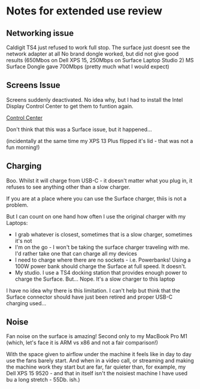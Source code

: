 # Notes for extended use review

## Networking issue

Caldigit TS4 just refused to work full stop. The surface just doesnt see the network adapter at all
No brand dongle worked, but did not give good results (650Mbos on Dell XPS 15, 250Mbps on Surface Laptop Studio 2)
MS Surface Dongle gave 700Mbps (pretty much what I would expect)

## Screens Issue

Screens suddenly deactivated. No idea why, but I had to install the Intel Display Control Center to get them to funtion again.

[Control Center](https://apps.microsoft.com/detail/intel%C2%AE-graphics-control-panel/9NDLCLMMTMRC?hl=en-US&gl=US)

Don't think that this was a Surface issue, but it happened...

(incidentally at the same time my XPS 13 Plus flipped it's lid - that was not a fun morning!)

## Charging

Boo. Whilst it will charge from USB-C - it doesn't matter what you plug in, it refuses to see anything other than a slow charger.

If you are at a place where you can use the Surface charger, thiis is not a problem.

But I can count on one hand how often I use the original charger with my Laptops:

- I grab whatever is closest, sometimes that is a slow charger, sometimes it's not
- I'm on the go - I won't be taking the surface charger traveling with me. I'd rather take one that can charge all my devices
- I need to charge where there are no sockets - i.e. Powerbanks! Using a 100W power bank should charge the Surface at full speed. It doesn't.
- My studio. I use a TS4 docking station that provides enough power to charge the Surface. But... Nope. It's a slow charger to this laptop

I have no idea why there is this limitation. I can't help but think that the Surface connector should have just been retired and proper USB-C charging used...

## Noise

Fan noise on the surface is amazing! Second only to my MacBook Pro M1 (which, let's face it is ARM vs x86 and not a fair comparison!)

With the space given to airflow under the machine it feels like in day to day use the fans barely start. And when in a video call, or streaming and making the machine work they start but are far, far quieter than, for example, my Dell XPS 15 9520 - and that in itself isn't the noisiest machine I have used bu a long stretch - 55Db. ish.)

